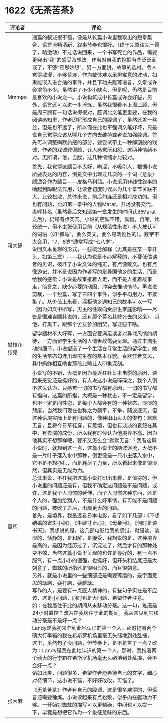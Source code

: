 # 1622《无茶苦茶》

评论者 | 评论 |
|---|---|
Mmmpo|通篇的叙述很不错，像是从长篇小说里截取出的短章集合，语言流畅清新，叙事节奏也很好。（终于完整读完一篇了，略激动）不过话说回来，一个书写死亡的作品，需要更突出“我”的感受及想法，作者对自我的挖掘有些泛泛而谈了，不够“奇思妙想”。另一方面讲，故事的选材，令人觉得散漫，不够紧凑，作为载体难以承担寓意的波动，如果能嵌入进合适的事件，并且下功夫雕琢语言，文章或许会增色不少。虽然讲了不少小缺点，但是呢，仍然是目前最喜欢的小说之一。小说构筑成中长篇或许会好些，另外，语言还可以进一步淬炼，虽然我很看不上周三顾，但是周三顾有一句话说得很对，腔调比文笔更重要，在我的阅读感知里，作者即将形成自己的腔调了，虽然还差一丝丝，但是也不远了，所以俺在此也不强调文笔好坏，只是说自己觉得应该从哪几个方向去维持或者说加强腔调。首先可以调整幽默质感的部分，要尝试带上一种解剖般的戏谑，作者的戏谑较偏颇，让人感觉厌和怨，这两种情绪不对。无所谓，倦，自戕，这几种情绪才比较对。
暗大鲸|首先，我觉得这题目不太好，晦涩，不吸引人，根据小说所要表达的内容，倒是文中出现过几次的一个词（意象）颇适合作为题目——皮格马利翁。小说采用非线性叙事的确起到障眼法作用，让读者初度时误以为几个章节关联不大，比较松散，总体来说，前后勾连还是相对成功的。但也有问题，比如第一章中的人物Marat，开场没有交代，直呼其名（虽然看后文知道第一章发生的时间认识Marat之后），仍是有点突兀。小说的腔调不错，调侃，自嘲，比较统一，但不主张使用目前（从规范性来说）不大被认可的词语（如“抓马”，要么英文，要么是戏剧性的）。数字不太会用，“7、8岁”通常写成“七八岁”。<br />说回文本呈现的形式，一些概念解释（尤其是在某一章开头，如第三章）——我认为也是不必解释的，不要低估读者的见识，破坏了小说文体的纯正，有点像散文。也有点像游记，并不是说因为作者写的是异国他乡的生活，而是给我的感觉：小说是故事推着人走，而不是人推着故事走，简言之，缺少必要的动因、冲突去推动情节。再说说剪裁，一个短篇，写了三四个事件，似乎平均用力，不聚集了。从价值上来看，深柜他乡遇知己的故事可以一写（因为如文中所写，男主的性取向受原生家庭影响——尽管是很难自圆其说的，还有那个莫名其妙死去的父亲），其他，打黑工，跟那个舍友参加团契，写这些干啥。
攀枝花张亮|留学题材不大好写，一方面它要满足读者对异域风情的期待，一方面留学生生活的人情世故需要呈现。通过丰满生动的细节，小说塑造了一个生活在寻常生活的留学生，她的生活常态勾连出现实生存的基本样貌。喜欢作者文风，其中蚂蚱相互啃食那段比喻让人印象深刻。
葛辉|小说写的不错，大概是因为最近狂补日本电影的原因，读起来感觉还是挺好的，有人说这小说是碎碎念，我个人倒不这么认为，只感觉一切的书写都有原因，一切的书写都有指向，这篇的所指，大概是一种状态，不一定是留学，也不一定是同性恋，是每个人都会有的一种状态，淡淡的颓废，当然我们现在也称之为躺平，不争，随波逐流，但这种语境实际上是有问题的，像种田山头火的俳句：默默无言，且将今日草鞋穿，有意境，但也有淡淡的哀怨在其中，有表演的成份，所以我有时候认为他境界不高，因为他其实不想那样吧，要不又怎么会“默默无言”？我看这篇小说时，就想到这一点，这篇小说里的随波逐流，大概不是一片叶子落入水中那种，倒更像是一只小虫落入水中，它不是不想挣扎，而是耗尽了力量，所以看起来像是很淡然，但其实是无能为力。<br/>总体来说，不枉我把这篇小说打印出来看，是值得的，但小说里的问题还是有，但我不确定这问题是不是问题，或许，这是我个人习惯的延伸，而个人习惯这种东西，还是个人的，强加给别人，不是什么好事情，有可能不是问题的问题，被改了之后，出现更大的问题。<br/>首先，是境界，我最近看日本电影，看了如下几部：《不想结婚的雀斑小姐》，《生缝寸止心》，《母亲河》，《何时是读书天》，我想说的是，这几部电影给我的感觉，就是淡，淡淡的，恬静的，是和解，是接受，我想说的是，这种境界是高的，是因为经历过了，沉淀过了，然后才有的那种处变不惊，当然这篇小说里呈现的也许是最好的，有一点不服气，有一点小小的倔强，也挺好，但开头和结尾还是太刻意了，蜘蛛的所指还是很明显的，而且很刻意。<br/>另外，就是小说里的一些细部还是需要琢磨的，是字面意思的琢磨，要打磨，要雕琢。<br/>写作的人，是要有一点匠人精神的，有些句子实在是不应该，这是小问题，同时也是大问题，希望作者注意。<br/>如：在我居住于此的期间从未移动分毫。这一句，难道是24小时监控？改为在我居住于此的期间，我从未见到它移动分毫是不是好一点？<br/>Landy是我初来乍到此地认识的第一个人。那时拖着两个硕大行李箱的我在希斯罗机场里毫无头绪地到处乱撞，<br/>这里，虽然句子没问题，但节奏上，是不是差了一点？改为：Landy是我在此地认识的第一个人。那时，我拖着两个硕大的行李箱在希斯罗机场毫无头绪地到处乱撞，会不会好一点？<br/>诸如此类，问题很多，希望作者能善待自己的文字，细心对待细节，这小说不错，不好好改改，可惜了。
张大麻|《无茶苦茶》作者有自己的腔调，这是很多难得的，但语言还需要锤炼。小说读起来有点松散，似乎内在驱动力不够。一开始对蜘蛛的描写可以更精确，中间也可以提一下，毕竟是想把它作为一个象征意味的东西。
